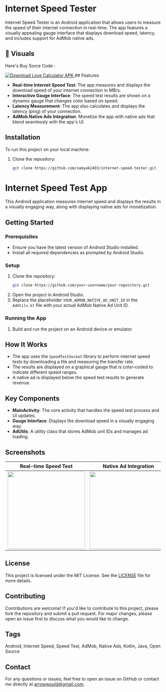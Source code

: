 # Internet Speed Tester

Internet Speed Tester is an Android application that allows users to measure the speed of their internet connection in real-time. The app features a visually appealing gauge interface that displays download speed, latency, and includes support for AdMob native ads.
## 📸 Visuals


Here's Buy Sorce Code :  

<a href="https://www.codester.com/items/52651/internet-speed-tester-app-android-source-code">
  <img src="https://www.codester.com/static/uploads/items/000/052/52651/preview-xl.jpg" alt="Download Love Calculator APK" style="width: auto; height: auto;">
</a>
## Features

- **Real-time Internet Speed Test**: The app measures and displays the download speed of your internet connection in MB/s.
- **Interactive Gauge Interface**: The speed test results are shown on a dynamic gauge that changes color based on speed.
- **Latency Measurement**: The app also calculates and displays the latency (ping) of your connection.
- **AdMob Native Ads Integration**: Monetize the app with native ads that blend seamlessly with the app's UI.

## Installation

To run this project on your local machine:

1. Clone the repository:
   ```bash
   git clone https://github.com/samyak2403/internet-speed-tester.git


# Internet Speed Test App

This Android application measures internet speed and displays the results in a visually engaging way, along with displaying native ads for monetization.

## Getting Started

### Prerequisites
- Ensure you have the latest version of Android Studio installed.
- Install all required dependencies as prompted by Android Studio.

### Setup

1. Clone the repository:
    ```bash
    git clone https://github.com/your-username/your-repository.git
    ```
2. Open the project in Android Studio.
3. Replace the placeholder `YOUR_ADMOB_NATIVE_AD_UNIT_ID` in the `AdUtils.kt` file with your actual AdMob Native Ad Unit ID.

### Running the App

1. Build and run the project on an Android device or emulator.

## How It Works

- The app uses the `SpeedTestSocket` library to perform internet speed tests by downloading a file and measuring the transfer rate.
- The results are displayed on a graphical gauge that is color-coded to indicate different speed ranges.
- A native ad is displayed below the speed test results to generate revenue.

## Key Components

- **MainActivity**: The core activity that handles the speed test process and UI updates.
- **Gauge Interface**: Displays the download speed in a visually engaging way.
- **AdUtils**: A utility class that stores AdMob unit IDs and manages ad loading.

## Screenshots

| Real-time Speed Test | Native Ad Integration |
|----------------------|-----------------------|
| <img src="1.png" width="250px"/> | <img src="3.png" width="250px"/> |

## License

This project is licensed under the MIT License. See the [LICENSE](LICENSE) file for more details.

## Contributing

Contributions are welcome! If you'd like to contribute to this project, please fork the repository and submit a pull request. For major changes, please open an issue first to discuss what you would like to change.

## Tags

Android, Internet Speed, Speed Test, AdMob, Native Ads, Kotlin, Java, Open Source

## Contact

For any questions or issues, feel free to open an issue on GitHub or contact me directly at [arrowwould@gmail.com](arrowwould@gmail.com).
